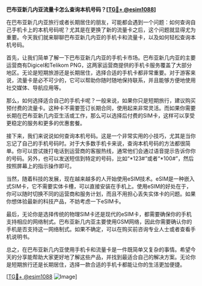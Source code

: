 **巴布亚新几内亚流量卡怎么查询本机号码？[[TG💪+ @esim1088](https://t.me/s/esim1088)]**

在巴布亚新几内亚旅行或者长期居住的朋友，可能都会遇到一个问题：如何查询自己手机卡上的本机号码呢？尤其是在更换了新的流量卡之后，这个问题就显得尤为重要。今天我们就来聊聊巴布亚新几内亚的手机卡和流量卡，以及如何轻松查询本机号码。

首先，让我们简单了解一下巴布亚新几内亚的手机卡市场。巴布亚新几内亚的主要运营商有Digicel和Telikom PNG，这两家运营商提供的手机卡服务覆盖了大部分地区。无论是短期旅游还是长期居住，选择合适的手机卡都非常重要。对于游客来说，流量卡是必不可少的，它可以帮助你随时随地保持联系，并且能够方便地使用社交媒体、导航应用等。

那么，如何选择适合自己的手机卡呢？一般来说，如果你只是短期旅行，建议购买预付费的流量卡。这种卡不需要签订长期合同，使用起来非常灵活。而如果你需要长期在巴布亚新几内亚生活或工作，那么可以选择后付费的SIM卡，这样可以享受更稳定的服务和更多的优惠套餐。

接下来，我们来说说如何查询本机号码。这是一个非常实用的小技巧，尤其是当你忘记了自己的手机号码时。对于大多数手机卡来说，查询本机号码的方法都很简单。你可以尝试拨打电话到运营商的客服热线，通常他们会通过语音提示告诉你你的号码。另外，也可以发送短信到特定的号码，比如“*123#”或者“*100#”，然后按照屏幕上的指示操作即可。

当然，随着科技的发展，现在越来越多的人开始使用eSIM技术。eSIM是一种嵌入式SIM卡，它不需要实体卡槽，可以直接安装在手机上。使用eSIM的好处在于，你可以随时切换不同的运营商和服务计划，而且不用担心丢失实体卡的问题。如果你想体验最新的科技产品，不妨考虑一下eSIM卡。

最后，无论你是选择传统的物理SIM卡还是现代的eSIM卡，都需要确保你的手机支持相应的网络制式。巴布亚新几内亚主要使用GSM网络，因此你需要确认你的手机是否支持这一网络制式。如果不确定，可以在购买前咨询专业人士或者查看手机说明书。

总之，在巴布亚新几内亚使用手机卡和流量卡是一件既简单又复杂的事情。希望今天的分享能帮助大家更好地了解这些产品，并找到最适合自己的解决方案。无论你是短期旅行还是长期居住，选择一款合适的手机卡都能让你的生活更加便捷。

[[TG💪+ @esim1088](https://t.me/s/esim1088) ![Image](https://i.postimg.cc/4NQfJmqS/Snipaste-2025-05-13-00-14-12.png)]